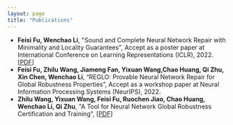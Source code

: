 ```yaml
---
layout: page
title: "Publications"
---
```


* **Feisi Fu, Wenchao Li**, "Sound and Complete Neural Network Repair with Minimality and Locality Guarantees", Accept as a poster paper at International Conference on Learning Representations (ICLR), 2022. [<a href="https://arxiv.org/abs/2110.07682" target="_blank">PDF</a>]
* **Feisi Fu, Zhilu Wang, Jiameng Fan, Yixuan Wang,Chao Huang, Qi Zhu, Xin Chen, Wenchao Li**, “REGLO: Provable Neural Network Repair for Global Robustness Properties”, Accept as a workshop paper at Neural Information Processing Systems (NeurIPS), 2022.
* **Zhilu Wang, Yixuan Wang, Feisi Fu, Ruochen Jiao, Chao Huang, Wenchao Li, Qi Zhu**, "A Tool for Neural Network Global Robustness Certification and Training", [<a href="https://arxiv.org/abs/2208.07289" target="_blank">PDF</a>]
